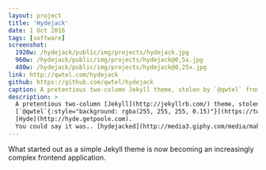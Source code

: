 ```yaml
---
layout: project
title: 'Hydejack'
date: 1 Oct 2016
tags: [software]
screenshot:
  1920w: /hydejack/public/img/projects/hydejack.jpg
  960w: /hydejack/public/img/projects/hydejack@0,5x.jpg
  480w: /hydejack/public/img/projects/hydejack@0,25x.jpg
link: http://qwtel.com/hydejack
github: https://github.com/qwtel/hydejack
caption: A pretentious two-column Jekyll theme, stolen by `@qwtel` from Hyde.
description: >
  A pretentious two-column [Jekyll](http://jekyllrb.com/) theme, stolen by
  [`@qwtel`{:style="background: rgba(255, 255, 255, 0.15)"}](https://twitter.com/qwtel) from
  [Hyde](http://hyde.getpoole.com).
  You could say it was.. [hydejacked](http://media3.giphy.com/media/makedRIckZBW8/giphy.gif).
---
```


What started out as a simple Jekyll theme is now becoming an increasingly complex frontend application.

<!-- What's great about static sites is that you have a solid foundation to fall back on. For example, I took great care to make the client side page transitions [as solid as possible](/why-push-state), but should anything go wrong, a page reload can always fix it. This is where the real value of progressive enhancement lies: You get to sleep at night. -->
